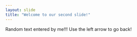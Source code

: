 ```yaml
---
layout: slide
title: "Welcome to our second slide!"
---
```

Random text entered by me!!!
Use the left arrow to go back!
